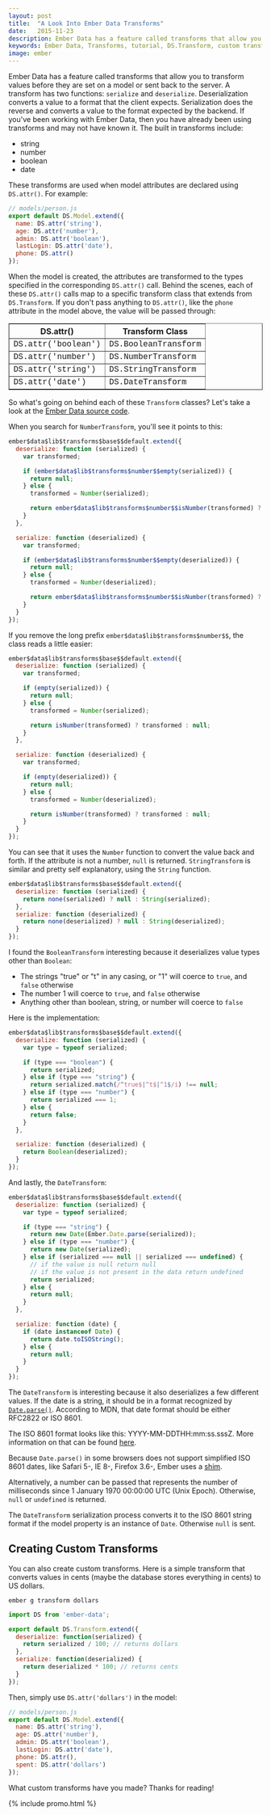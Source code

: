 ```yaml
---
layout: post
title:  "A Look Into Ember Data Transforms"
date:   2015-11-23
description: Ember Data has a feature called transforms that allow you to transform values before they are set on a model or sent back to the server. If you've been working with Ember Data, then you have already been using transforms and may not have known it.
keywords: Ember Data, Transforms, tutorial, DS.Transform, custom transform, transform tutorial
image: ember
---
```


Ember Data has a feature called transforms that allow you to transform values before they are set on a model or sent back to the server. A transform has two functions: `serialize` and `deserialize`. Deserialization converts a value to a format that the client expects. Serialization does the reverse and converts a value to the format expected by the backend. If you've been working with Ember Data, then you have already been using transforms and may not have known it. The built in transforms include:

* string
* number
* boolean
* date

These transforms are used when model attributes are declared using `DS.attr()`. For example:

```js
// models/person.js
export default DS.Model.extend({
  name: DS.attr('string'),
  age: DS.attr('number'),
  admin: DS.attr('boolean'),
  lastLogin: DS.attr('date'),
  phone: DS.attr()
});
```

When the model is created, the attributes are transformed to the types specified in the corresponding `DS.attr()` call. Behind the scenes, each of these `DS.attr()` calls map to a specific transform class that extends from `DS.Transform`. If you don't pass anything to `DS.attr()`, like the `phone` attribute in the model above, the value will be passed through:

<table border="1" cellspacing="0" cellpadding="10">
  <thead>
    <tr>
      <th>DS.attr()</th>
      <th>Transform Class</th>
    </tr>
  </thead>
  <tbody style="font-family: Courier New;">
    <tr>
      <td>DS.attr('boolean')</td>
      <td>DS.BooleanTransform</td>
    </tr>
    <tr>
      <td>DS.attr('number')</td>
      <td>DS.NumberTransform</td>
    </tr>
    <tr>
      <td>DS.attr('string')</td>
      <td>DS.StringTransform</td>
    </tr>
    <tr>
      <td>DS.attr('date')</td>
      <td>DS.DateTransform</td>
    </tr>
  </tbody>
</table>

So what's going on behind each of these `Transform` classes? Let's take a look at the [Ember Data source code](http://builds.emberjs.com/release/ember-data.prod.js).

When you search for `NumberTransform`, you'll see it points to this:

```js
ember$data$lib$transforms$base$$default.extend({
  deserialize: function (serialized) {
    var transformed;

    if (ember$data$lib$transforms$number$$empty(serialized)) {
      return null;
    } else {
      transformed = Number(serialized);

      return ember$data$lib$transforms$number$$isNumber(transformed) ? transformed : null;
    }
  },

  serialize: function (deserialized) {
    var transformed;

    if (ember$data$lib$transforms$number$$empty(deserialized)) {
      return null;
    } else {
      transformed = Number(deserialized);

      return ember$data$lib$transforms$number$$isNumber(transformed) ? transformed : null;
    }
  }
});
```

If you remove the long prefix `ember$data$lib$transforms$number$$`, the class reads a little easier:

```js
ember$data$lib$transforms$base$$default.extend({
  deserialize: function (serialized) {
    var transformed;

    if (empty(serialized)) {
      return null;
    } else {
      transformed = Number(serialized);

      return isNumber(transformed) ? transformed : null;
    }
  },

  serialize: function (deserialized) {
    var transformed;

    if (empty(deserialized)) {
      return null;
    } else {
      transformed = Number(deserialized);

      return isNumber(transformed) ? transformed : null;
    }
  }
});
```

You can see that it uses the `Number` function to convert the value back and forth. If the attribute is not a number, `null` is returned. `StringTransform` is similar and pretty self explanatory, using the `String` function.

```js
ember$data$lib$transforms$base$$default.extend({
  deserialize: function (serialized) {
    return none(serialized) ? null : String(serialized);
  },
  serialize: function (deserialized) {
    return none(deserialized) ? null : String(deserialized);
  }
});
```

I found the `BooleanTransform` interesting because it deserializes value types other than `Boolean`:

* The strings "true" or "t" in any casing, or "1" will coerce to `true`, and `false` otherwise
* The number 1 will coerce to `true`, and `false` otherwise
* Anything other than boolean, string, or number will coerce to `false`

Here is the implementation:

```js
ember$data$lib$transforms$base$$default.extend({
  deserialize: function (serialized) {
    var type = typeof serialized;

    if (type === "boolean") {
      return serialized;
    } else if (type === "string") {
      return serialized.match(/^true$|^t$|^1$/i) !== null;
    } else if (type === "number") {
      return serialized === 1;
    } else {
      return false;
    }
  },

  serialize: function (deserialized) {
    return Boolean(deserialized);
  }
});
```

And lastly, the `DateTransform`:

```js
ember$data$lib$transforms$base$$default.extend({
  deserialize: function (serialized) {
    var type = typeof serialized;

    if (type === "string") {
      return new Date(Ember.Date.parse(serialized));
    } else if (type === "number") {
      return new Date(serialized);
    } else if (serialized === null || serialized === undefined) {
      // if the value is null return null
      // if the value is not present in the data return undefined
      return serialized;
    } else {
      return null;
    }
  },

  serialize: function (date) {
    if (date instanceof Date) {
      return date.toISOString();
    } else {
      return null;
    }
  }
});
```

The `DateTransform` is interesting because it also deserializes a few different values. If the date is a string, it should be in a format recognized by [`Date.parse()`](https://developer.mozilla.org/en-US/docs/Web/JavaScript/Reference/Global_Objects/Date/parse). According to MDN, that date format should be either RFC2822 or ISO 8601.

The ISO 8601 format looks like this: YYYY-MM-DDTHH:mm:ss.sssZ. More information on that can be found [here](https://developer.mozilla.org/en-US/docs/Web/JavaScript/Reference/Global_Objects/Date/toISOString).

Because `Date.parse()` in some browsers does not support simplified ISO 8601 dates, like Safari 5-, IE 8-, Firefox 3.6-, Ember uses a [shim](https://github.com/csnover/js-iso8601).

Alternatively, a number can be passed that represents the number of milliseconds since 1 January 1970 00:00:00 UTC (Unix Epoch). Otherwise, `null` or `undefined` is returned.

The `DateTransform` serialization process converts it to the ISO 8601 string format if the model property is an instance of `Date`. Otherwise `null` is sent.

## Creating Custom Transforms

You can also create custom transforms. Here is a simple transform that converts values in cents (maybe the database stores everything in cents) to US dollars.

```
ember g transform dollars
```

```js
import DS from 'ember-data';

export default DS.Transform.extend({
  deserialize: function(serialized) {
    return serialized / 100; // returns dollars
  },
  serialize: function(deserialized) {
    return deserialized * 100; // returns cents
  }
});
```

Then, simply use `DS.attr('dollars')` in the model:

```js
// models/person.js
export default DS.Model.extend({
  name: DS.attr('string'),
  age: DS.attr('number'),
  admin: DS.attr('boolean'),
  lastLogin: DS.attr('date'),
  phone: DS.attr(),
  spent: DS.attr('dollars')
});
```

What custom transforms have you made? Thanks for reading!

{% include promo.html %}
